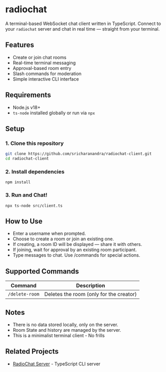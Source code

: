 #  radiochat

A terminal-based WebSocket chat client written in TypeScript. Connect to your `radiochat` server and chat in real time — straight from your terminal.



## Features

- Create or join chat rooms
- Real-time terminal messaging
- Approval-based room entry
- Slash commands for moderation
- Simple interactive CLI interface


##  Requirements

- Node.js v18+  
- `ts-node` installed globally or run via `npx`



##  Setup

### 1. Clone this repository

```bash
git clone https://github.com/sricharanandra/radiochat-client.git
cd radiochat-client
```
### 2. Install dependencies

```
npm install
```

### 3. Run and Chat!

```
npx ts-node src/client.ts
```

## How to Use
- Enter a username when prompted.
- Choose to create a room or join an existing one.
- If creating, a room ID will be displayed — share it with others.
- If joining, wait for approval by an existing room participant.
- Type messages to chat. Use /commands for special actions.

## Supported Commands

| Command        | Description                             |
| -------------- | --------------------------------------- |
| `/delete-room` | Deletes the room (only for the creator) |

## Notes

- There is no data stored locally, only on the server.
- Room State and history are managed by the server.
- This is a minimalist terminal client - No frills

## Related Projects 

- [RadioChat Server](https://github.com/sricharanandra/ts-radiochat-server) - TypeScript CLI server
